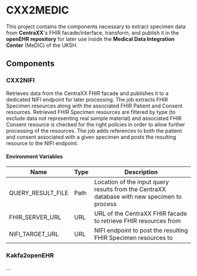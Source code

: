 # CXX2MEDIC

This project contains the components necessary to extract specimen data from **CentraXX**'s FHIR facade/interface,
transform, and publish it in the **openEHR repository** for later use inside the **Medical Data Integration Center** (MeDIC)
of the UKSH.

## Components

### CXX2NIFI

Retrieves data from the CentraXX FHIR facade and publishes it to a dedicated NIFI endpoint for later processing. The job
extracts FHIR Specimen resources along with the associated FHIR Patient and Consent resources. Retrieved FHIR Specimen
resources are filtered by type (to exclude data not representing real sample material) and associated FHIR Consent 
resource is checked for the right policies in order to allow further processing of the resources. The job adds
references to both the patient and consent associated with a given specimen and posts the resulting resource to the NIFI
endpoint.

#### Environment Variables

| Name              | Type | Description                                                                                 | 
|-------------------|------|---------------------------------------------------------------------------------------------| 
| QUERY_RESULT_FILE | Path | Location of the input query results from the CentraXX database with new specimen to process |
| FHIR_SERVER_URL   | URL  | URL of the CentraXX FHIR facade to retrieve FHIR resources from                             |
| NIFI_TARGET_URL   | URL  | NIFI endpoint to post the resulting FHIR Specimen resources to                              |

### Kakfa2openEHR

...